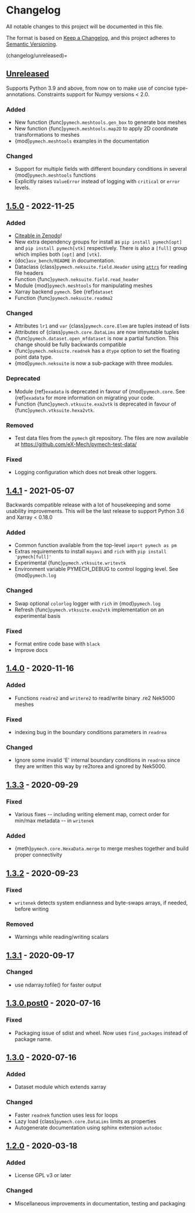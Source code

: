 # Changelog

All notable changes to this project will be documented in this file.

The format is based on [Keep a Changelog](https://keepachangelog.com/en/1.0.0/),
and this project adheres to [Semantic Versioning](https://semver.org/spec/v2.0.0.html).

<!--

### Added
### Changed
### Deprecated
### Removed
### Fixed
### Security

Type of changes
---------------

Added for new features.
Changed for changes in existing functionality.
Deprecated for soon-to-be removed features.
Removed for now removed features.
Fixed for any bug fixes.
Security in case of vulnerabilities.

-->

(changelog/unreleased)=

## [Unreleased]

Supports Python 3.9 and above, from now on to make use of concise
type-annotations. Constraints support for Numpy versions < 2.0.

### Added

- New function {func}`pymech.meshtools.gen_box` to generate box meshes
- New function {func}`pymech.meshtools.map2D` to apply 2D coordinate transformations to meshes
- {mod}`pymech.meshtools` examples in the documentation

### Changed

- Support for multiple fields with different boundary conditions in several {mod}`pymech.meshtools` functions
- Explicitly raises `ValueError` instead of logging with `critical` or `error`
  levels.


## [1.5.0] - 2022-11-25

### Added


- [Citeable in Zenodo](https://zenodo.org/badge/latestdoi/50511298)!
- New extra dependency groups for install as `pip install pymech[opt]` and `pip
  install pymech[vtk]` respectively. There is also a `[full]` group which
  implies both `[opt]` and `[vtk]`.
- {doc}`asv_bench/README` in documentation.
- Dataclass {class}`pymech.neksuite.field.Header` using [`attrs`](https://www.attrs.org/en/stable/) for reading file headers
- Function {func}`pymech.neksuite.field.read_header`
- Module {mod}`pymech.meshtools` for manipulating meshes
- Xarray backend ``pymech``. See {ref}`dataset`
- Function {func}`pymech.neksuite.readma2`

### Changed

- Attributes `lr1` and `var` {class}`pymech.core.Elem` are tuples instead of lists
- Attributes of {class}`pymech.core.DataLims` are now immutable tuples
- {func}`pymech.dataset.open_mfdataset` is now a partial function. This change should be fully backwards compatible
- {func}`pymech.neksuite.readnek` has a `dtype` option to set the floating point data type.
- {mod}`pymech.neksuite` is now a sub-package with three modules.

### Deprecated

- Module {ref}`exadata` is deprecated in favour of {mod}`pymech.core`.
  See {ref}`exadata` for more information on migrating your code.
- Function {func}`pymech.vtksuite.exa2vtk` is deprecated in favour of {func}`pymech.vtksuite.hexa2vtk`.

### Removed

- Test data files from the ``pymech`` git repository. The files are now available at <https://github.com/eX-Mech/pymech-test-data/>

### Fixed

- Logging configuration which does not break other loggers.

## [1.4.1] - 2021-05-07

Backwards compatible release with a lot of housekeeping and some usability
improvements.  This will be the last release to support Python 3.6 and Xarray <
0.18.0

### Added

- Common function available from the top-level `import pymech as pm`
- Extras requirements to install `mayavi` and `rich` with
  `pip install 'pymech[full]'`
- Experimental {func}`pymech.vtksuite.writevtk`
- Environment variable PYMECH_DEBUG to control logging level. See {mod}`pymech.log`

### Changed

- Swap optional `colorlog` logger with `rich` in {mod}`pymech.log`
- Refresh {func}`pymech.vtksuite.exa2vtk` implementation on an experimental basis

### Fixed

- Format entire code base with `black`
- Improve docs

## [1.4.0] - 2020-11-16

### Added
- Functions `readre2` and `writere2` to read/write binary .re2 Nek5000 meshes

### Fixed
- indexing bug in the boundary conditions parameters in `readrea`

### Changed
- Ignore some invalid 'E' internal boundary conditions in `readrea`
  since they are written this way by re2torea and ignored by Nek5000.


## [1.3.3] - 2020-09-29

### Fixed
- Various fixes -- including writing element map, correct order for min/max
  metadata -- in `writenek`

### Added
- {meth}`pymech.core.HexaData.merge` to merge meshes together and build proper connectivity

## [1.3.2] - 2020-09-23

### Fixed
- `writenek` detects system endianness and byte-swaps arrays, if needed, before
writing

### Removed
- Warnings while reading/writing scalars

## [1.3.1] - 2020-09-17

### Changed
- use ndarray.tofile() for faster output

## [1.3.0.post0] - 2020-07-16

### Fixed
- Packaging issue of sdist and wheel. Now uses `find_packages` instead of package name.

## [1.3.0] - 2020-07-16

### Added
- Dataset module which extends xarray

### Changed
- Faster `readnek` function uses less for loops
- Lazy load {class}`pymech.core.DataLims` limits as properties
- Autogenerate documentation using sphinx extension `autodoc`

## [1.2.0] - 2020-03-18

### Added
- License GPL v3 or later

### Changed
- Miscellaneous improvements in documentation, testing and packaging

[Unreleased]: https://github.com/eX-Mech/pymech/compare/1.5.0...HEAD
[1.5.0]: https://github.com/eX-Mech/pymech/compare/1.4.1...1.5.0
[1.4.1]: https://github.com/eX-Mech/pymech/compare/1.4.0...1.4.1
[1.4.0]: https://github.com/eX-Mech/pymech/compare/1.3.3...1.4.0
[1.3.3]: https://github.com/eX-Mech/pymech/compare/1.3.2...1.3.3
[1.3.2]: https://github.com/eX-Mech/pymech/compare/1.3.1...1.3.2
[1.3.1]: https://github.com/eX-Mech/pymech/compare/1.3.0.post0...1.3.1
[1.3.0.post0]: https://github.com/eX-Mech/pymech/compare/1.3.0...1.3.0.post0
[1.3.0]: https://github.com/eX-Mech/pymech/compare/1.2.0...1.3.0
[1.2.0]: https://github.com/eX-Mech/pymech/releases/tag/1.2.0
